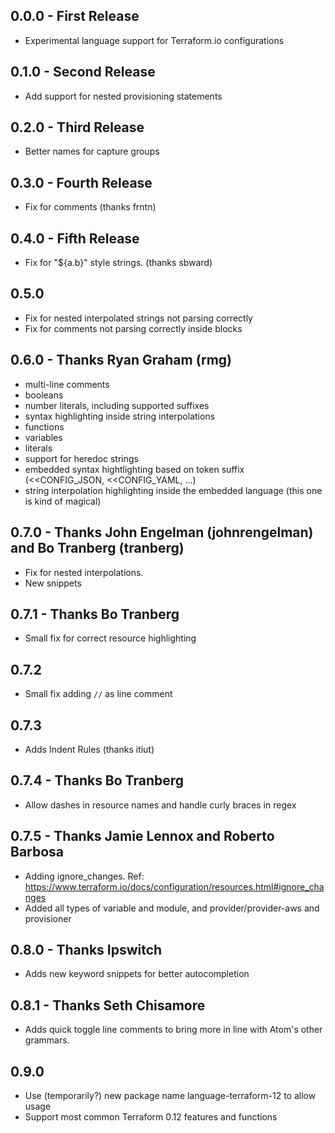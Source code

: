 ## 0.0.0 - First Release
* Experimental language support for Terraform.io configurations

## 0.1.0 - Second Release
* Add support for nested provisioning statements

## 0.2.0 - Third Release
* Better names for capture groups

## 0.3.0 - Fourth Release
* Fix for comments (thanks frntn)

## 0.4.0 - Fifth Release
* Fix for "${a.b}" style strings. (thanks sbward)

## 0.5.0
* Fix for nested interpolated strings not parsing correctly
* Fix for comments not parsing correctly inside blocks

## 0.6.0 - Thanks Ryan Graham (rmg)
* multi-line comments
* booleans
* number literals, including supported suffixes
* syntax highlighting inside string interpolations
* functions
* variables
* literals
* support for heredoc strings
* embedded syntax hightlighting based on token suffix (<<CONFIG_JSON, <<CONFIG_YAML, ...)
* string interpolation highlighting inside the embedded language (this one is kind of magical)

## 0.7.0 - Thanks John Engelman (johnrengelman) and Bo Tranberg (tranberg)
* Fix for nested interpolations.
* New snippets

## 0.7.1 - Thanks Bo Tranberg
* Small fix for correct resource highlighting

## 0.7.2
* Small fix adding `//` as line comment

## 0.7.3
* Adds Indent Rules (thanks itiut)

## 0.7.4 - Thanks Bo Tranberg
* Allow dashes in resource names and handle curly braces in regex

## 0.7.5 - Thanks Jamie Lennox and Roberto Barbosa
* Adding ignore_changes. Ref: https://www.terraform.io/docs/configuration/resources.html#ignore_changes
* Added all types of variable and module, and provider/provider-aws and provisioner

## 0.8.0 - Thanks Ipswitch
* Adds new keyword snippets for better autocompletion

## 0.8.1 - Thanks Seth Chisamore
* Adds quick toggle line comments to bring more in line with Atom's other grammars.

## 0.9.0
* Use (temporarily?) new package name language-terraform-12 to allow usage
* Support most common Terraform 0.12 features and functions
